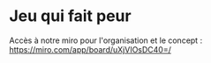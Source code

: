 # Jeu qui fait peur

Accès à notre miro pour l'organisation et le concept : https://miro.com/app/board/uXjVIOsDC40=/
